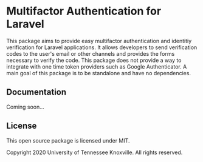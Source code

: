 # Multifactor Authentication for Laravel

This package aims to provide easy multifactor authentication and identitiy verification for Laravel applications.
It allows developers to send verification codes to the user's email or other channels and provides the forms necessary to verify the code. This package does
not provide a way to integrate with one time token providers such as Google Authenticator. A main goal of this package is to be standalone and have no dependencies.

## Documentation

Coming soon...


## License
This open source package is licensed under MIT. 

Copyright 2020 University of Tennessee Knoxville. All rights reserved.
